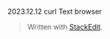 2023.12.12
curl Text browser

> Written with [StackEdit](https://stackedit.io/).
<!--stackedit_data:
eyJoaXN0b3J5IjpbNDg0NTgyMDc0LDEwOTM5NzEzNDcsLTgwMj
M2NDIwOF19
-->